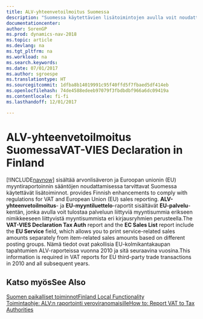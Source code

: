 ```yaml
---
title: ALV-yhteenvetoilmoitus Suomessa
description: "Suomessa käytettävien lisätoimintojen avulla voit noudattaa arvonlisäveron ja Euroopan unionin (EU) myyntiraportoinnin sääntöjä."
documentationcenter: 
author: SorenGP
ms.prod: dynamics-nav-2018
ms.topic: article
ms.devlang: na
ms.tgt_pltfrm: na
ms.workload: na
ms.search.keywords: 
ms.date: 07/01/2017
ms.author: sgroespe
ms.translationtype: HT
ms.sourcegitcommit: 1dfba8b14019991c95f40ffd5f7fbaed5df414eb
ms.openlocfilehash: 74de4588edeeb97079f3fbdbdbf966a6dc09419a
ms.contentlocale: fi-fi
ms.lasthandoff: 12/01/2017

---
```

# <a name="vat-vies-declaration-in-finland"></a><span data-ttu-id="8d65c-103">ALV-yhteenvetoilmoitus Suomessa</span><span class="sxs-lookup"><span data-stu-id="8d65c-103">VAT-VIES Declaration in Finland</span></span>
[!INCLUDE[navnow](../../includes/navnow_md.md)]<span data-ttu-id="8d65c-104"> sisältää arvonlisäveron ja Euroopan unionin (EU) myyntiraportoinnin sääntöjen noudattamisessa tarvittavat Suomessa käytettävät lisätoiminnot.</span><span class="sxs-lookup"><span data-stu-id="8d65c-104"> provides Finnish enhancements to comply with regulations for VAT and European Union (EU) sales reporting.</span></span> <span data-ttu-id="8d65c-105">**ALV-yhteenvetoilmoitus**- ja **EU-myyntiluettelo**-raportit sisältävät **EU-palvelu**-kentän, jonka avulla voit tulostaa palveluun liittyviä myyntisummia erikseen nimikkeeseen liittyvistä myyntisummista eri kirjausryhmien perusteella.</span><span class="sxs-lookup"><span data-stu-id="8d65c-105">The **VAT-VIES Declaration Tax Auth** report and the **EC Sales List** report include the **EU Service** field, which allows you to print service-related sales amounts separately from item-related sales amounts based on different posting groups.</span></span> <span data-ttu-id="8d65c-106">Nämä tiedot ovat pakollisia EU-kolmikantakaupan tapahtumien ALV-raporteissa vuonna 2010 ja sitä seuraavina vuosina.</span><span class="sxs-lookup"><span data-stu-id="8d65c-106">This information is required in VAT reports for EU third-party trade transactions in 2010 and all subsequent years.</span></span>  

## <a name="see-also"></a><span data-ttu-id="8d65c-107">Katso myös</span><span class="sxs-lookup"><span data-stu-id="8d65c-107">See Also</span></span>  
[<span data-ttu-id="8d65c-108">Suomen paikalliset toiminnot</span><span class="sxs-lookup"><span data-stu-id="8d65c-108">Finland Local Functionality</span></span>](finland-local-functionality.md)  
[<span data-ttu-id="8d65c-109">Toimintaohje: ALV:n raportointi veroviranomaisille</span><span class="sxs-lookup"><span data-stu-id="8d65c-109">How to: Report VAT to Tax Authorities</span></span>](../../finance-how-report-vat.md)

